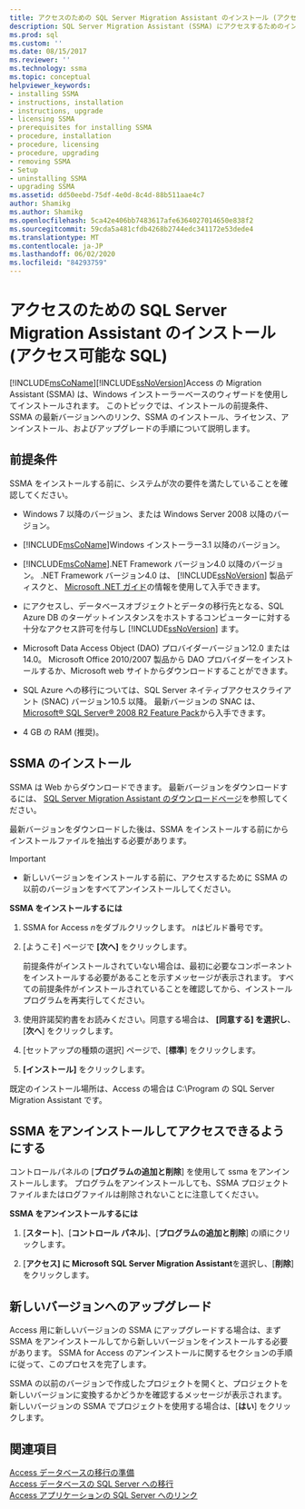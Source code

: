 ```yaml
---
title: アクセスのための SQL Server Migration Assistant のインストール (アクセス可能な SQL) |Microsoft Docs
description: SQL Server Migration Assistant (SSMA) にアクセスするためのインストールの前提条件と、インストール、ライセンス、アップグレード、およびアンインストールの方法について説明します。
ms.prod: sql
ms.custom: ''
ms.date: 08/15/2017
ms.reviewer: ''
ms.technology: ssma
ms.topic: conceptual
helpviewer_keywords:
- installing SSMA
- instructions, installation
- instructions, upgrade
- licensing SSMA
- prerequisites for installing SSMA
- procedure, installation
- procedure, licensing
- procedure, upgrading
- removing SSMA
- Setup
- uninstalling SSMA
- upgrading SSMA
ms.assetid: dd50eebd-75df-4e0d-8c4d-88b511aae4c7
author: Shamikg
ms.author: Shamikg
ms.openlocfilehash: 5ca42e406bb7483617afe6364027014650e838f2
ms.sourcegitcommit: 59cda5a481cfdb4268b2744edc341172e53dede4
ms.translationtype: MT
ms.contentlocale: ja-JP
ms.lasthandoff: 06/02/2020
ms.locfileid: "84293759"
---
```

# <a name="installing-sql-server-migration-assistant-for-access-accesstosql"></a>アクセスのための SQL Server Migration Assistant のインストール (アクセス可能な SQL)
[!INCLUDE[msCoName](../../includes/msconame_md.md)][!INCLUDE[ssNoVersion](../../includes/ssnoversion-md.md)]Access の Migration Assistant (SSMA) は、Windows インストーラーベースのウィザードを使用してインストールされます。 このトピックでは、インストールの前提条件、SSMA の最新バージョンへのリンク、SSMA のインストール、ライセンス、アンインストール、およびアップグレードの手順について説明します。  
  
## <a name="prerequisites"></a>前提条件  
SSMA をインストールする前に、システムが次の要件を満たしていることを確認してください。  
  
-   Windows 7 以降のバージョン、または Windows Server 2008 以降のバージョン。  
  
-   [!INCLUDE[msCoName](../../includes/msconame_md.md)]Windows インストーラー3.1 以降のバージョン。  
  
-   [!INCLUDE[msCoName](../../includes/msconame_md.md)].NET Framework バージョン4.0 以降のバージョン。 .NET Framework バージョン4.0 は、 [!INCLUDE[ssNoVersion](../../includes/ssnoversion-md.md)] 製品ディスクと、 [Microsoft .NET ガイド](https://docs.microsoft.com/dotnet/framework/)の情報を使用して入手できます。
  
-   にアクセスし、データベースオブジェクトとデータの移行先となる、SQL Azure DB のターゲットインスタンスをホストするコンピューターに対する十分なアクセス許可を付与し [!INCLUDE[ssNoVersion](../../includes/ssnoversion-md.md)] ます。  
  
-   Microsoft Data Access Object (DAO) プロバイダーバージョン12.0 または14.0。 Microsoft Office 2010/2007 製品から DAO プロバイダーをインストールするか、Microsoft web サイトからダウンロードすることができます。  
  
-   SQL Azure への移行については、SQL Server ネイティブアクセスクライアント (SNAC) バージョン10.5 以降。 最新バージョンの SNAC は、 [Microsoft® SQL Server® 2008 R2 Feature Pack](https://www.microsoft.com/download/details.aspx?id=44272)から入手できます。  
  
-   4 GB の RAM (推奨)。  
  
## <a name="installing-ssma"></a>SSMA のインストール  
SSMA は Web からダウンロードできます。 最新バージョンをダウンロードするには、 [SQL Server Migration Assistant のダウンロードページ](https://aka.ms/ssmaforaccess)を参照してください。  
  
最新バージョンをダウンロードした後は、SSMA をインストールする前にからインストールファイルを抽出する必要があります。

> [!IMPORTANT]  
> -   新しいバージョンをインストールする前に、アクセスするために SSMA の以前のバージョンをすべてアンインストールしてください。  
  
**SSMA をインストールするには**  
  
1.  SSMA for Access *n*をダブルクリックします。 *n*はビルド番号です。  
  
2.  [ようこそ] ページで **[次へ]** をクリックします。  
  
    前提条件がインストールされていない場合は、最初に必要なコンポーネントをインストールする必要があることを示すメッセージが表示されます。 すべての前提条件がインストールされていることを確認してから、インストールプログラムを再実行してください。  
  
3.  使用許諾契約書をお読みください。同意する場合は、 **[同意する] を選択し**、[**次へ**] をクリックします。  
  
4.  [セットアップの種類の選択] ページで、[**標準**] をクリックします。  
  
5.  **[インストール]** をクリックします。  
  
既定のインストール場所は、Access の場合は C:\Program の SQL Server Migration Assistant です。  
  
## <a name="uninstalling-ssma-for-access"></a>SSMA をアンインストールしてアクセスできるようにする  
コントロールパネルの [**プログラムの追加と削除**] を使用して ssma をアンインストールします。 プログラムをアンインストールしても、SSMA プロジェクトファイルまたはログファイルは削除されないことに注意してください。  
  
**SSMA をアンインストールするには**  
  
1.  [**スタート**]、[**コントロール パネル**]、[**プログラムの追加と削除**] の順にクリックします。  
  
2.  [**アクセス] に Microsoft SQL Server Migration Assistant**を選択し、[**削除**] をクリックします。  
  
## <a name="upgrading-to-a-later-version"></a>新しいバージョンへのアップグレード  
Access 用に新しいバージョンの SSMA にアップグレードする場合は、まず SSMA をアンインストールしてから新しいバージョンをインストールする必要があります。 SSMA for Access のアンインストールに関するセクションの手順に従って、このプロセスを完了します。  
  
SSMA の以前のバージョンで作成したプロジェクトを開くと、プロジェクトを新しいバージョンに変換するかどうかを確認するメッセージが表示されます。 新しいバージョンの SSMA でプロジェクトを使用する場合は、[**はい**] をクリックします。  
  
## <a name="see-also"></a>関連項目  
[Access データベースの移行の準備](preparing-access-databases-for-migration-accesstosql.md)  
[Access データベースの SQL Server への移行](migrating-access-databases-to-sql-server-azure-sql-db-accesstosql.md)  
[Access アプリケーションの SQL Server へのリンク](linking-access-applications-to-sql-server-azure-sql-db-accesstosql.md)  
  
